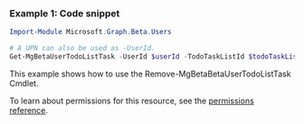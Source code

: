 ### Example 1: Code snippet

```powershellImport-Module Microsoft.Graph.Beta.Users

# A UPN can also be used as -UserId.
Get-MgBetaUserTodoListTask -UserId $userId -TodoTaskListId $todoTaskListId -TodoTaskId $todoTaskId
```
This example shows how to use the Remove-MgBetaBetaUserTodoListTask Cmdlet.
To learn about permissions for this resource, see the [permissions reference](/graph/permissions-reference).

